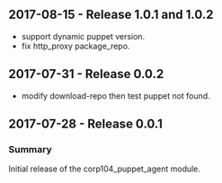 
## 2017-08-15 - Release 1.0.1 and 1.0.2

  - support dynamic puppet version.
  - fix http_proxy package_repo.

## 2017-07-31 - Release 0.0.2

  - modify download-repo then test puppet not found.

## 2017-07-28 - Release 0.0.1
### Summary

Initial release of the corp104_puppet_agent module.
